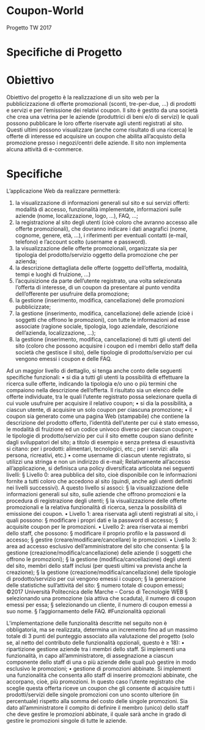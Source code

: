 # Coupon-World
Progetto TW 2017

# Specifiche di Progetto

# Obiettivo

Obiettivo del progetto è la realizzazione di un sito web per la pubblicizzazione di offerte promozionali (sconti,
tre-per-due, ...) di prodotti e servizi e per l’emissione dei relativi coupon.
Il sito è gestito da una società che crea una vetrina per le aziende (produttrici di beni e/o di servizi) le quali
possono pubblicare le loro offerte riservate agli utenti registrati al sito. Questi ultimi possono visualizzare
(anche come risultato di una ricerca) le offerte di interesse ed acquisire un coupon che abilita all’acquisto della
promozione presso i negozi/centri delle aziende. Il sito non implementa alcuna attività di e-commerce.

# Specifiche
L’applicazione Web da realizzare permetterà:
1. la visualizzazione di informazioni generali sul sito e sui servizi offerti: modalità di accesso, funzionalità
implementate, informazioni sulle aziende (nome, localizzazione, logo, ...), FAQ, …;
2. la registrazione al sito degli utenti (cioè coloro che avranno accesso alle offerte promozionali), che
dovranno indicare i dati anagrafici (nome, cognome, genere, età, …), i riferimenti per eventuali contatti
(e-mail, telefono) e l’account scelto (username e password).
3. la visualizzazione delle offerte promozionali, organizzate sia per tipologia del prodotto/servizio oggetto
della promozione che per azienda;
4. la descrizione dettagliata delle offerte (oggetto dell’offerta, modalità, tempi e luoghi di fruizione, ...)
5. l’acquisizione da parte dell’utente registrato, una volta selezionata l’offerta di interesse, di un coupon
da presentare al punto vendita dell’offerente per usufruire della promozione;
6. la gestione (inserimento, modifica, cancellazione) delle promozioni pubblicizzate;
7. la gestione (inserimento, modifica, cancellazione) delle aziende (cioè i soggetti che offrono le
promozioni), con tutte le informazioni ad esse associate (ragione sociale, tipologia, logo aziendale,
descrizione dell’azienda, localizzazione, ...);
8. la gestione (inserimento, modifica, cancellazione) di tutti gli utenti del sito (coloro che possono
acquisire i coupon ed i membri dello staff della società che gestisce il sito), delle tipologie di
prodotto/servizio per cui vengono emessi i coupon e delle FAQ.

Ad un maggior livello di dettaglio, si tenga anche conto delle seguenti specifiche funzionali:
• si dia a tutti gli utenti la possibilità di effettuare la ricerca sulle offerte, indicando la tipologia e/o uno o
più termini che compaiono nella descrizione dell’offerta. Il risultato sia un elenco delle offerte
individuate, tra le quali l’utente registrato possa selezionare quella di cui vuole usufruire per acquisire
il relativo coupon;
• si dia la possibilità, a ciascun utente, di acquisire un solo coupon per ciascuna promozione;
• il coupon sia generato come una pagina Web (stampabile) che contiene la descrizione del prodotto
offerto, l’identità dell’utente per cui è stato emesso, le modalità di fruizione ed un codice univoco
diverso per ciascun coupon;
• le tipologie di prodotto/servizio per cui il sito emette coupon siano definite dagli sviluppatori del sito; a
titolo di esempio e senza pretesa di esaustività si citano: per i prodotti: alimentari, tecnologici, etc.;
per i servizi: alla persona, ricreativi, etc.)
• come username di ciascun utente registrato, si utilizzi una stringa e non un indirizzo di e-mail;
Relativamente all’accesso all’applicazione, si definisca una policy diversificata articolata nei seguenti livelli:
§ Livello 0: area pubblica del sito, cioè disponibile con le informazioni fornite a tutti coloro che accedono
al sito (quindi, anche agli utenti definiti nei livelli successivi). A questo livello si associ:
§ la visualizzazione delle informazioni generali sul sito, sulle aziende che offrono promozioni e la
procedura di registrazione degli utenti;
§ la visualizzazione delle offerte promozionali e la relativa funzionalità di ricerca, senza la
possibilità di emissione dei coupon.
• Livello 1: area riservata agli utenti registrati al sito, i quali possono:
§ modificare i propri dati e la password di accesso;
§ acquisite coupon per le promozioni.
• Livello 2: area riservata ai membri dello staff, che possono:
§ modificare il proprio profilo e la password di accesso;
§ gestire (creare/modificare/cancellare) le promozioni.
• Livello 3: area ad accesso esclusivo dell’amministratore del sito che consenta:
§ la gestione (creazione/modifica/cancellazione) delle aziende (i soggetti che offrono le
promozioni);
§ la gestione (modifica/cancellazione) degli utenti del sito, membri dello staff inclusi (per questi
ultimi va prevista anche la creazione);
§ la gestione (creazione/modifica/cancellazione) delle tipologie di prodotto/servizio per cui
vengono emessi i coupon;
§ la generazione delle statistiche sull’attività del sito:
§ numero totale di coupon emessi;
©2017 Università Politecnica delle Marche – Corso di Tecnologie WEB
§ selezionando una promozione (sia attiva che scaduta), il numero di coupon emessi
per essa;
§ selezionando un cliente, il numero di coupon emessi a suo nome.
§ l’aggiornamento delle FAQ.
#Funzionalità opzionali

L’implementazione delle funzionalità descritte nel seguito non è obbligatoria, ma se realizzata, determina un
incremento fino ad un massimo totale di 3 punti del punteggio associato alla valutazione del progetto (solo
se, al netto del contributo delle funzionalità opzionali, questo è ≥ 18):
• ripartizione gestione aziende tra i membri dello staff. Si implementi una funzionalità, in capo
all’amministratore, di assegnazione a ciascun componente dello staff di una o più aziende delle quali
può gestire in modo esclusivo le promozioni;
• gestione di promozioni abbinate. Si implementi una funzionalità che consenta allo staff di inserire
promozioni abbinate, che accorpano, cioè, più promozioni. In questo caso l’utente registrato che sceglie
questa offerta riceve un coupon che gli consente di acquisire tutti i prodotti/servizi delle singole
promozioni con uno sconto ulteriore (in percentuale) rispetto alla somma del costo delle singole
promozioni. Sia dato all’amministratore il compito di definire il membro (unico) dello staff che deve
gestire le promozioni abbinate, il quale sarà anche in grado di gestire le promozioni singole di tutte le
aziende.
